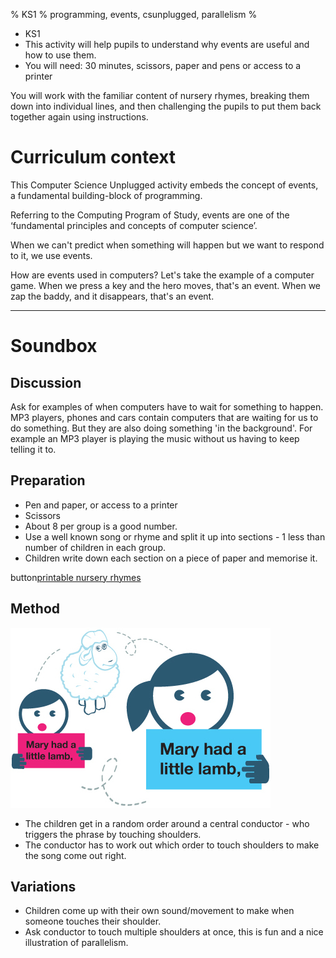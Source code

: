 % KS1
% programming, events, csunplugged, parallelism
%

* KS1
* This activity will help pupils to understand why events are useful and how to use them.
* You will need: 30 minutes, scissors, paper and pens or access to a printer

You will work with the familiar content of nursery rhymes, breaking them down into individual lines, and then challenging the pupils to put them back together again using instructions.

# Curriculum context

This Computer Science Unplugged activity embeds the concept of events, a fundamental building-block of programming.

Referring to the Computing Program of Study, events are one of the ‘fundamental principles and concepts of computer science’.

When we can't predict when something will happen but we want to respond to it, we use events.

How are events used in computers? Let's take the example of a computer game.
When we press a key and the hero moves, that's an event. When we zap the baddy,
and it disappears, that's an event.

----

# Soundbox

## Discussion

Ask for examples of when computers have to wait for something to happen. MP3 players, phones and cars contain computers that are waiting for us to do something. But they are also doing something 'in the background'. For example an MP3 player is playing the music without us having to keep telling it to.

## Preparation

* Pen and paper, or access to a printer
* Scissors
* About 8 per group is a good number.
* Use a well known song or rhyme and split it up into sections - 1 less than number of children in each group. 
* Children write down each section on a piece of paper and memorise it.

button[printable nursery rhymes](/assets/images/soundbox/rhymes.zip)

## Method

![maryhad](/assets/images/soundbox/maryhad.jpg)

* The children get in a random order around a central conductor - who triggers the phrase by touching shoulders.
* The conductor has to work out which order to touch shoulders to make the song come out right.

## Variations

* Children come up with their own sound/movement to make when someone touches their shoulder.
* Ask conductor to touch multiple shoulders at once, this is fun and a nice illustration of parallelism.

